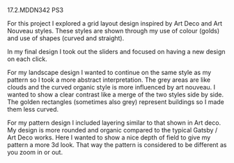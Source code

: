 17.2.MDDN342 PS3

For this project I explored a grid layout design inspired by Art Deco and Art Nouveau styles. These styles are shown through my use of colour (golds) and use of shapes (curved and straight). 

In my final design I took out the sliders and focused on having a new design on each click. 

For my landscape design I wanted to continue on the same style as my pattern so I took a more abstract interpretation. The grey areas are like clouds and the curved organic style is more influenced by art nouveau. I wanted to show a clear contrast like a merge of the two styles side by side. The golden rectangles (sometimes also grey) represent buildings so I made them less curved. 

For my pattern design I included layering similar to that shown in Art deco. My design is more rounded and organic compared to the typical Gatsby / Art Deco works. Here I wanted to show a nice depth of field to give my pattern a more 3d look. That way the pattern is considered to be different as you zoom in or out.

